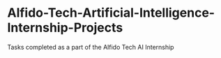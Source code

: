 # Alfido-Tech-Artificial-Intelligence-Internship-Projects
Tasks completed as a part of the Alfido Tech AI Internship
